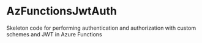 # AzFunctionsJwtAuth
Skeleton code for performing authentication and authorization with custom schemes and JWT in Azure Functions
